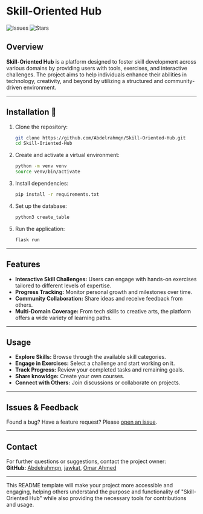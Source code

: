 # Skill-Oriented Hub

![Issues](https://img.shields.io/github/issues/Abdelrahmqn/Skill-Oriented-Hub) ![Stars](https://img.shields.io/github/stars/Abdelrahmqn/Skill-Oriented-Hub)

## Overview

**Skill-Oriented Hub** is a platform designed to foster skill development across various domains by providing users with tools, exercises, and interactive challenges. The project aims to help individuals enhance their abilities in technology, creativity, and beyond by utilizing a structured and community-driven environment.

---
## Installation 🔧

1. Clone the repository:
    ```bash
    git clone https://github.com/Abdelrahmqn/Skill-Oriented-Hub.git
    cd Skill-Oriented-Hub
    ```

2. Create and activate a virtual environment:
    ```bash
    python -m venv venv
    source venv/bin/activate
    ```

3. Install dependencies:
    ```bash
    pip install -r requirements.txt
    ```

4. Set up the database:
    ```bash
    python3 create_table
    ```

5. Run the application:
    ```bash
    flask run
    ```

---
## Features

- **Interactive Skill Challenges:** Users can engage with hands-on exercises tailored to different levels of expertise.
- **Progress Tracking:** Monitor personal growth and milestones over time.
- **Community Collaboration:** Share ideas and receive feedback from others.
- **Multi-Domain Coverage:** From tech skills to creative arts, the platform offers a wide variety of learning paths.

---

## Usage

- **Explore Skills:** Browse through the available skill categories.
- **Engage in Exercises:** Select a challenge and start working on it.
- **Track Progress:** Review your completed tasks and remaining goals.
- **Share knowldge:** Create your own courses.
- **Connect with Others:** Join discussions or collaborate on projects.

---

## Issues & Feedback

Found a bug? Have a feature request? Please [open an issue](https://github.com/Abdelrahmqn/Skill-Oriented-Hub/issues).

---

## Contact

For further questions or suggestions, contact the project owner:  
**GitHub:** [Abdelrahmqn](https://github.com/Abdelrahmqn),
[jawkat](https://github.com/jawkat),
[Omar Ahmed](https://github.com/Omar2454)

---

This README template will make your project more accessible and engaging, helping others understand the purpose and functionality of "Skill-Oriented Hub" while also providing the necessary tools for contributions and usage.
